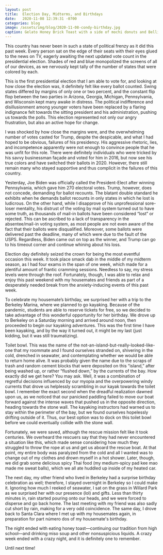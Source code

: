 ```yaml
---
layout: post
title:  Election Day, Midterms, and Birthdays
date:   2020-11-08 12:39:31 -0700
categories: blog
image: /assets/img/blog/2020-11-08-condy-birthday.jpg
caption: Gelato Honey Brick Toast with a side of mochi donuts and Bellini wine
---
```

This country has never been in such a state of political frenzy as it did this past week. Every person sat on the edge of their seats with their eyes glued to the news on TV, eagerly awaiting the next updated vote count in the presidential election. Shades of red and blue monopolized the screens of all of our devices, as we nervously kept tally of the number of states that were colored by each.

This is the first presidential election that I am able to vote for, and looking at how close the election was, it definitely felt like every ballot counted. Swing states differed by margins of only one or two percent, and the constant flip flop between the two parties in Arizona, Georgia, Michigan, Pennsylvania, and Wisconsin kept many awake in distress. The political indifference and disillusionment among younger voters have been replaced by a flaring indignance felt towards the sitting president and his administration, pushing us towards the polls. This election represented not only our angry frustration, but also an active hope for change.

I was shocked by how close the margins were, and the overwhelming number of votes casted for Trump, despite the despicable, and what I had hoped to be obvious, failures of his presidency. His aggressive rhetoric, lies, and incompetence apparently were not enough to convince people that he was unfit for this role. There were definitely individuals who were tricked by his savvy businessman façade and voted for him in 2016, but now see his true colors and have switched their ballots in 2020. However, there still remain many who stayed supportive and thus complicit in the failures of this country.

Yesterday, Joe Biden was officially called the President-Elect after winning Pennsylvania, which gave him 270 electoral votes. Trump, however, does not concede, demanding for ballot recounts. The blatant double standard he exhibits when he demands ballot recounts in only states in which he lost is ludicrous. On the other hand, while I disapprove of his unprofessional sore-loser mentality, his distrust of the voting by mail system turned out to have some truth, as thousands of mail-in ballots have been considered “lost” or rejected. This can be ascribed to a lack of transparency in the absentee/mail-in voting system, as most people are not even aware of the fact that their ballots were disqualified. Moreover, some ballots were delivered past the deadline, many of which were due to the fault of the USPS. Regardless, Biden came out on top as the winner, and Trump can go to his timeout corner and continue whining about his loss.

Election day definitely seized the crown for being the most eventful occasion this week. It took place smack dab in the middle of my midterm season, as I had four exams in the span of one week, which made for a plentiful amount of frantic cramming sessions. Needless to say, my stress levels were through the roof. Fortunately, though, I was able to relax and enjoy this past weekend with my housemates and friends as part of a desperately needed break from the anxiety-inducing events of this past week.

To celebrate my housemate’s birthday, we surprised her with a trip to the Berkeley Marina, where we planned to go kayaking. Because of the pandemic, students are able to reserve tickets for free, so we decided to take advantage of this wonderful opportunity for her birthday. We drove up to Berkeley on a Saturday morning and arrived around noon, then proceeded to begin our kayaking adventures. This was the first time I have been kayaking, and by the way it turned out, it might be my last (just kidding, but it was still traumatizing).

Toilet bowl. This was the name of the not-an-island-but-really-looked-like-one that my roommate and I found ourselves stranded on, shivering in the cold, drenched in seawater, and contemplating whether we would be able to return home alive. It was probably given the name due to the scraps of trash and random cement blocks that were deposited on this “island,” after being washed up, or rather “flushed down,” by the currents of the bay. How exactly did we get here? You may ask. Well, it was a combination of regretful decisions influenced by our myopia and the overpowering windy currents that drove us helplessly scrambling in our kayak towards the toilet bowl. I remember the exact second when the dreadful realization dawned upon us, as we noticed that our panicked paddling failed to move our boat forward against the intense waves that pushed us in the opposite direction, heading towards the stone wall. The kayaking instructors had warned us to stay within the perimeter of the bay, but we found ourselves hopelessly drifting outside of it. Thus, our best option was to dock on this toilet bowl before we could eventually collide with the stone wall.

Fortunately, we were saved, although the rescue mission felt like it took centuries. We overheard the rescuers say that they had never encountered a situation like this, which made sense considering how much they struggled to throw the rope at us and get us aboard the rescue boat. At that point, my entire body was paralyzed from the cold and all I wanted was to change out of my clothes and drown myself in a hot shower. Later, though, we did grab some delicious spicy Thai food (my medium-spicy pad kee mao made me sweat balls), which we all ate huddled up inside of my heated car. 

The next day, my other friend who lived in Berkeley had a surprise birthday celebration as well; therefore, I stayed overnight in Berkeley so I could make it. Ignoring how much I reeked of seawater, I sat on the grass in Willard Park as we surprised her with our presence (lol) and gifts. Less than thirty minutes in, rain started pouring onto our heads, and we were forced to disperse and go back home. The last meeting with my friend was also sadly cut short by rain, making for a very odd coincidence. The same day, I drove back to Santa Clara where I met up with my housemates again, in preparation for part número dos of my housemate's birthday.

The night ended with eating honey toast––continuing our tradition from high school––and drinking miso soup and other nonsuspicious liquids. A crazy week ended with a crazy night, and it is definitely one to remember.

Until next time!